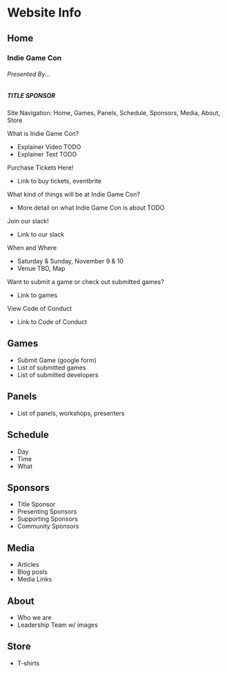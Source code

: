 # Website Info

## Home
### Indie Game Con
###### Presented By...
##### TITLE SPONSOR

Site Navigation:
Home, Games, Panels, Schedule, Sponsors, Media, About, Store

What is Indie Game Con?
- Explainer Video TODO
- Explainer Text TODO

Purchase Tickets Here!
- Link to buy tickets, eventbrite

What kind of things will be at Indie Game Con?
- More detail on what Indie Game Con is about TODO

Join our slack!
- Link to our slack

When and Where
- Saturday & Sunday, November 9 & 10
- Venue TBD, Map

Want to submit a game or check out submitted games?
- Link to games

View Code of Conduct
- Link to Code of Conduct

## Games
- Submit Game (google form)
- List of submitted games
- List of submitted developers

## Panels
- List of panels, workshops, presenters

## Schedule
- Day
- Time
- What

## Sponsors
- Title Sponsor
- Presenting Sponsors
- Supporting Sponsors
- Community Sponsors

## Media
- Articles
- Blog posts
- Media Links

## About
- Who we are
- Leadership Team w/ images

## Store
- T-shirts

